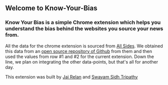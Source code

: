 ## Welcome to Know-Your-Bias

### **Know Your Bias** is a simple Chrome extension which helps you understand the bias behind the websites you source your news from. 

All the data for the chrome extension is sourced from [All Sides](https://www.allsides.com/media-bias/media-bias-ratings). We obtained this data from an [open source repository of Github](https://github.com/favstats/AllSideR/blob/master/data/allsides_data.csv) from them and then used the values from row #1 and #2 for the current extension. Down the line, we plan on integrating the other data-points, but that's all for another day.

This extension was built by [Jai Relan](https://twitter.com/JaiRelan) and [Swayam Sidh Tripathy](https://twitter.com/sidh_swayam) 
